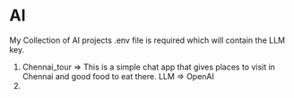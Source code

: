 # AI
My Collection of AI projects
.env file is required which will contain the LLM key. 
1. Chennai_tour => This is a simple chat app that gives places to visit in Chennai and good food to eat there. LLM => OpenAI
2. 
